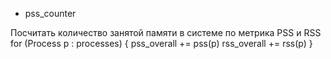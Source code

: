 * pss_counter

Посчитать количество занятой памяти в системе по метрика PSS и RSS
for (Process p : processes) {
	pss_overall += pss(p)
	rss_overall += rss(p)
}
